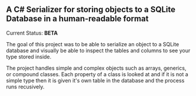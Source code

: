 A C# Serializer for storing objects to a SQLite Database in a human-readable format
-----------------------------------------------------------------------------------
Current Status: **BETA**

The goal of this project was to be able to serialize an object to a SQLite database
and visually be able to inspect the tables and columns to see your type stored
inside.

The project handles simple and complex objects such as arrays, generics, or compound
classes. Each property of a class is looked at and if it is not a simple type
then it is given it's own table in the database and the process runs recusively.